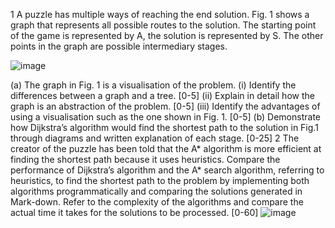 1	A puzzle has multiple ways of reaching the end solution. Fig. 1 shows a graph that represents all possible routes to the solution. The starting point of the game is represented by A, the solution is represented by S. The other points in the graph are possible intermediary stages. 

![image](https://github.com/gabriel-antoniolli/Search-Algorithms-CA/assets/145346993/f3d1b32a-1b55-44fa-823e-090d2b8f5705)

(a)	The graph in Fig. 1 is a visualisation of the problem. 
(i)	Identify the differences between a graph and a tree. [0-5] 
(ii)	Explain in detail how the graph is an abstraction of the problem. [0-5]
(iii)	Identify the advantages of using a visualisation such as the one shown in Fig. 1. [0-5]
(b)	Demonstrate how Dijkstra’s algorithm would find the shortest path to the solution in Fig.1 through diagrams and written explanation of each stage. [0-25]
2	The creator of the puzzle has been told that the A* algorithm is more efficient at finding the shortest path because it uses heuristics. Compare the performance of Dijkstra’s algorithm and the A* search algorithm, referring to heuristics, to find the shortest path to the problem by implementing both algorithms programmatically and comparing the solutions generated in Mark-down. Refer to the complexity of the algorithms and compare the actual time it takes for the solutions to be processed. [0-60]
![image](https://github.com/gabriel-antoniolli/Search-Algorithms-CA/assets/145346993/3359bddb-66dc-4cc5-a612-08d00ef3f020)

